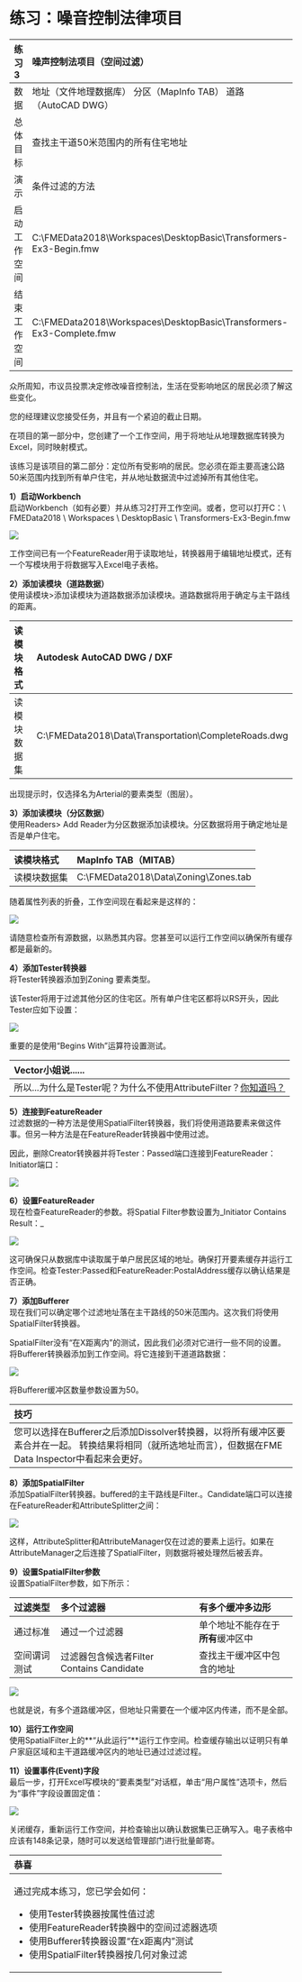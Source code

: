# 练习：噪音控制法律项目

|  练习3 |  噪声控制法项目（空间过滤） |
| :--- | :--- |
| 数据 | 地址（文件地理数据库） 分区（MapInfo TAB） 道路（AutoCAD DWG） |
| 总体目标 | 查找主干道50米范围内的所有住宅地址 |
| 演示 | 条件过滤的方法 |
| 启动工作空间 | C:\FMEData2018\Workspaces\DesktopBasic\Transformers-Ex3-Begin.fmw |
| 结束工作空间 | C:\FMEData2018\Workspaces\DesktopBasic\Transformers-Ex3-Complete.fmw |

众所周知，市议员投票决定修改噪音控制法，生活在受影响地区的居民必须了解这些变化。

您的经理建议您接受任务，并且有一个紧迫的截止日期。

在项目的第一部分中，您创建了一个工作空间，用于将地址从地理数据库转换为Excel，同时映射模式。

该练习是该项目的第二部分：定位所有受影响的居民。您必须在距主要高速公路50米范围内找到所有单户住宅，并从地址数据流中过滤掉所有其他住宅。

  
**1）启动Workbench**  
 启动Workbench（如有必要）并从练习2打开工作空间。或者，您可以打开C：\ FMEData2018 \ Workspaces \ DesktopBasic \ Transformers-Ex3-Begin.fmw

[![](../../.gitbook/assets/img4.215.ex3.startingworkspace.png)](https://github.com/safesoftware/FMETraining/blob/Desktop-Basic-2018/DesktopBasic4Transformers/Images/Img4.215.Ex3.StartingWorkspace.png)

工作空间已有一个FeatureReader用于读取地址，转换器用于编辑地址模式，还有一个写模块用于将数据写入Excel电子表格。

  
**2）添加读模块（道路数据）**  
使用读模块&gt;添加读模块为道路数据添加读模块。道路数据将用于确定与主干路线的距离。

| 读模块格式 | Autodesk AutoCAD DWG / DXF |
| :--- | :--- |
| 读模块数据集 | C:\FMEData2018\Data\Transportation\CompleteRoads.dwg |

出现提示时，仅选择名为Arterial的要素类型（图层）。

  
**3）添加读模块（分区数据）**  
使用Readers&gt; Add Reader为分区数据添加读模块。分区数据将用于确定地址是否是单户住宅。

| 读模块格式 | MapInfo TAB（MITAB） |
| :--- | :--- |
| 读模块数据集 | C:\FMEData2018\Data\Zoning\Zones.tab |

随着属性列表的折叠，工作空间现在看起来是这样的：

[![](../../.gitbook/assets/img4.216.ex3.newreaders.png)](https://github.com/safesoftware/FMETraining/blob/Desktop-Basic-2018/DesktopBasic4Transformers/Images/Img4.216.Ex3.NewReaders.png)

请随意检查所有源数据，以熟悉其内容。您甚至可以运行工作空间以确保所有缓存都是最新的。

  
**4）添加Tester转换器**  
将Tester转换器添加到Zoning 要素类型。

该Tester将用于过滤其他分区的住宅区。所有单户住宅区都将以RS开头，因此Tester应如下设置：

[![](../../.gitbook/assets/img4.217.ex3.testerparameters.png)](https://github.com/safesoftware/FMETraining/blob/Desktop-Basic-2018/DesktopBasic4Transformers/Images/Img4.217.Ex3.TesterParameters.png)

重要的是使用“Begins With”运算符设置测试。

|  Vector小姐说...... |
| :--- |
|  所以...为什么是Tester呢？为什么不使用AttributeFilter？[你知道吗？](http://52.73.3.37/fmedatastreaming/Manual/QAResponse2017.fmw?chapter=5&question=5&answer=1&DestDataset_TEXTLINE=C%3A%5CFMEOutput%5CQAResponse.html) |

  
**5）连接到FeatureReader**  
过滤数据的一种方法是使用SpatialFilter转换器，我们将使用道路要素来做这件事。但另一种方法是在FeatureReader转换器中使用过滤。

因此，删除Creator转换器并将Tester：Passed端口连接到FeatureReader：Initiator端口：

[![](../../.gitbook/assets/img4.218.ex3.testerreplacescreator.png)](https://github.com/safesoftware/FMETraining/blob/Desktop-Basic-2018/DesktopBasic4Transformers/Images/Img4.218.Ex3.TesterReplacesCreator.png)

  
**6）设置FeatureReader**  
现在检查FeatureReader的参数。将Spatial Filter参数设置为_Initiator Contains Result：_

[![](../../.gitbook/assets/img4.219.ex3.filteredfeaturereader.png)](https://github.com/safesoftware/FMETraining/blob/Desktop-Basic-2018/DesktopBasic4Transformers/Images/Img4.219.Ex3.FilteredFeatureReader.png)

这可确保只从数据库中读取属于单户居民区域的地址。确保打开要素缓存并运行工作空间。检查Tester:Passed和FeatureReader:PostalAddress缓存以确认结果是否正确。

  
**7）添加Bufferer**  
现在我们可以确定哪个过滤地址落在主干路线的50米范围内。这次我们将使用SpatialFilter转换器。

SpatialFilter没有“在X距离内”的测试，因此我们必须对它进行一些不同的设置。将Bufferer转换器添加到工作空间。将它连接到干道道路数据：

[![](../../.gitbook/assets/img4.220.ex3.buffereroncanvas.png)](https://github.com/safesoftware/FMETraining/blob/Desktop-Basic-2018/DesktopBasic4Transformers/Images/Img4.220.Ex3.BuffererOnCanvas.png)

将Bufferer缓冲区数量参数设置为50。

|  技巧 |
| :--- |
|  您可以选择在Bufferer之后添加Dissolver转换器，以将所有缓冲区要素合并在一起。  转换结果将相同（就所选地址而言），但数据在FME Data Inspector中看起来会更好。 |

  
**8）添加SpatialFilter**  
添加SpatialFilter转换器。buffered的主干路线是Filter.。Candidate端口可以连接在FeatureReader和AttributeSplitter之间：

[![](../../.gitbook/assets/img4.221.ex3.spatialfilteroncanvas.png)](https://github.com/safesoftware/FMETraining/blob/Desktop-Basic-2018/DesktopBasic4Transformers/Images/Img4.221.Ex3.SpatialFilterOnCanvas.png)

这样，AttributeSplitter和AttributeManager仅在过滤的要素上运行。如果在AttributeManager之后连接了SpatialFilter，则数据将被处理然后被丢弃。

  
**9）设置SpatialFilter参数**  
设置SpatialFilter参数，如下所示：

| 过滤类型 | 多个过滤器 | 有多个缓冲多边形 |
| :--- | :--- | :--- |
| 通过标准 | 通过一个过滤器 | 单个地址不能存在于**所有**缓冲区中 |
| 空间谓词测试 | 过滤器包含候选者Filter Contains Candidate | 查找主干缓冲区中包含的地址 |

[![](../../.gitbook/assets/img4.222.ex3.spatialfilterparameters.png)](https://github.com/safesoftware/FMETraining/blob/Desktop-Basic-2018/DesktopBasic4Transformers/Images/Img4.222.Ex3.SpatialFilterParameters.png)

也就是说，有多个道路缓冲区，但地址只需要在一个缓冲区内传递，而不是全部。

**10）运行工作空间**  
使用SpatialFilter上的**“从此运行”**运行工作空间。检查缓存输出以证明只有单户家庭区域和主干道路缓冲区内的地址已通过过滤过程。

**11）设置事件\(Event\)字段**  
最后一步，打开Excel写模块的“要素类型”对话框，单击“用户属性”选项卡，然后为“事件”字段设置固定值：

[![](../../.gitbook/assets/img4.223.ex3.eventattrupdate.png)](https://github.com/safesoftware/FMETraining/blob/Desktop-Basic-2018/DesktopBasic4Transformers/Images/Img4.223.Ex3.EventAttrUpdate.png)

关闭缓存，重新运行工作空间，并检查输出以确认数据集已正确写入。电子表格中应该有148条记录，随时可以发送给管理部门进行批量邮寄。

<table>
  <thead>
    <tr>
      <th style="text-align:left">恭喜</th>
    </tr>
  </thead>
  <tbody>
    <tr>
      <td style="text-align:left">
        <p>通过完成本练习，您已学会如何：
          <br />
        </p>
        <ul>
          <li>使用Tester转换器按属性值过滤</li>
          <li>使用FeatureReader转换器中的空间过滤器选项</li>
          <li>使用Bufferer转换器设置“在x距离内”测试</li>
          <li>使用SpatialFilter转换器按几何对象过滤</li>
        </ul>
      </td>
    </tr>
  </tbody>
</table>
